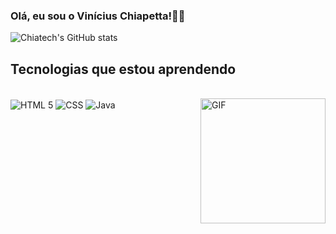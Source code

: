 ### Olá, eu sou o Vinícius Chiapetta!🦸‍♂️

![Chiatech's GitHub stats](https://github-readme-stats.vercel.app/api?username=chiatech&show_icons=true&theme=dracula)

## Tecnologias que estou aprendendo

<div style="display: inline_block"><br>
<img align="center" alt="HTML 5" src="https://img.shields.io/badge/HTML-239120?style=for-the-badge&logo=html5&logoColor=white" />
<img align="center" alt="CSS" src="https://img.shields.io/badge/CSS-239120?&style=for-the-badge&logo=css3&logoColor=white" />
<img align="center" alt="Java" src="https://img.shields.io/badge/Java-ED8B00?style=for-the-badge&logo=java&logoColor=white" />
<img align="right" alt="GIF" height="200" width="200" src="https://c.tenor.com/TLz0b0VSD7EAAAAC/wanda-girl-power.gif" />
</div><br/>
